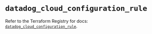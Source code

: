# `datadog_cloud_configuration_rule`

Refer to the Terraform Registry for docs: [`datadog_cloud_configuration_rule`](https://registry.terraform.io/providers/datadog/datadog/3.41.0/docs/resources/cloud_configuration_rule).
